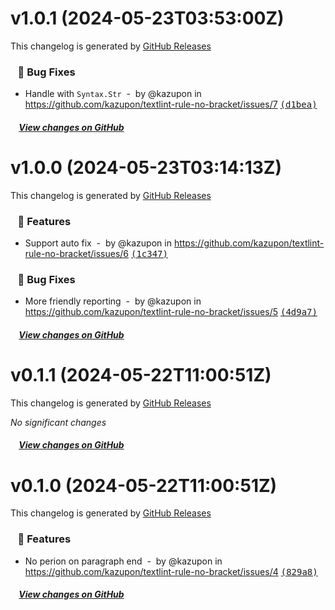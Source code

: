 # v1.0.1 (2024-05-23T03:53:00Z)

This changelog is generated by [GitHub Releases](https://github.com/kazupon/textlint-rule-no-bracket/releases/tag/v1.0.1)

### &nbsp;&nbsp;&nbsp;🐞 Bug Fixes

- Handle with `Syntax.Str` &nbsp;-&nbsp; by @kazupon in https://github.com/kazupon/textlint-rule-no-bracket/issues/7 [<samp>(d1bea)</samp>](https://github.com/kazupon/textlint-rule-no-bracket/commit/d1beaab)

##### &nbsp;&nbsp;&nbsp;&nbsp;[View changes on GitHub](https://github.com/kazupon/textlint-rule-no-bracket/compare/v1.0.0...v1.0.1)

# v1.0.0 (2024-05-23T03:14:13Z)

This changelog is generated by [GitHub Releases](https://github.com/kazupon/textlint-rule-no-bracket/releases/tag/v1.0.0)

### &nbsp;&nbsp;&nbsp;🚀 Features

- Support auto fix &nbsp;-&nbsp; by @kazupon in https://github.com/kazupon/textlint-rule-no-bracket/issues/6 [<samp>(1c347)</samp>](https://github.com/kazupon/textlint-rule-no-bracket/commit/1c34762)

### &nbsp;&nbsp;&nbsp;🐞 Bug Fixes

- More friendly reporting &nbsp;-&nbsp; by @kazupon in https://github.com/kazupon/textlint-rule-no-bracket/issues/5 [<samp>(4d9a7)</samp>](https://github.com/kazupon/textlint-rule-no-bracket/commit/4d9a7cd)

##### &nbsp;&nbsp;&nbsp;&nbsp;[View changes on GitHub](https://github.com/kazupon/textlint-rule-no-bracket/compare/v0.1.1...v1.0.0)

# v0.1.1 (2024-05-22T11:00:51Z)

This changelog is generated by [GitHub Releases](https://github.com/kazupon/textlint-rule-no-bracket/releases/tag/v0.1.1)

_No significant changes_

##### &nbsp;&nbsp;&nbsp;&nbsp;[View changes on GitHub](https://github.com/kazupon/textlint-rule-no-bracket/compare/v0.1.0...v0.1.1)

# v0.1.0 (2024-05-22T11:00:51Z)

This changelog is generated by [GitHub Releases](https://github.com/kazupon/textlint-rule-no-bracket/releases/tag/v0.1.0)

### &nbsp;&nbsp;&nbsp;🚀 Features

- No perion on paragraph end &nbsp;-&nbsp; by @kazupon in https://github.com/kazupon/textlint-rule-no-bracket/issues/4 [<samp>(829a8)</samp>](https://github.com/kazupon/textlint-rule-no-bracket/commit/829a865)

##### &nbsp;&nbsp;&nbsp;&nbsp;[View changes on GitHub](https://github.com/kazupon/textlint-rule-no-bracket/compare/fb34339aaef02522b6f2fcbf4f54fb615bfd58de...v0.1.0)
